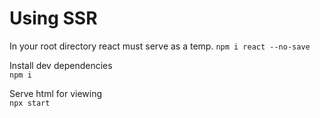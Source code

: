 # Using SSR

In your root directory react must serve as a temp.
`npm i react --no-save`

Install dev dependencies  
`npm i`

Serve html for viewing  
`npx start`
